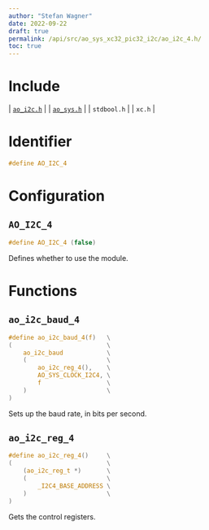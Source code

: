 ```yaml
---
author: "Stefan Wagner"
date: 2022-09-22
draft: true
permalink: /api/src/ao_sys_xc32_pic32_i2c/ao_i2c_4.h/
toc: true
---
```


# Include

| [`ao_i2c.h`](ao_i2c.h.md) |
| [`ao_sys.h`](ao_sys.h.md) |
| `stdbool.h` |
| `xc.h` |

# Identifier

```c
#define AO_I2C_4
```

# Configuration

## `AO_I2C_4`

```c
#define AO_I2C_4 (false)
```

Defines whether to use the module.

# Functions

## `ao_i2c_baud_4`

```c
#define ao_i2c_baud_4(f)   \
(                          \
    ao_i2c_baud            \
    (                      \
        ao_i2c_reg_4(),    \
        AO_SYS_CLOCK_I2C4, \
        f                  \
    )                      \
)
```

Sets up the baud rate, in bits per second.

## `ao_i2c_reg_4`

```c
#define ao_i2c_reg_4()     \
(                          \
    (ao_i2c_reg_t *)       \
    (                      \
        _I2C4_BASE_ADDRESS \
    )                      \
)
```

Gets the control registers.
